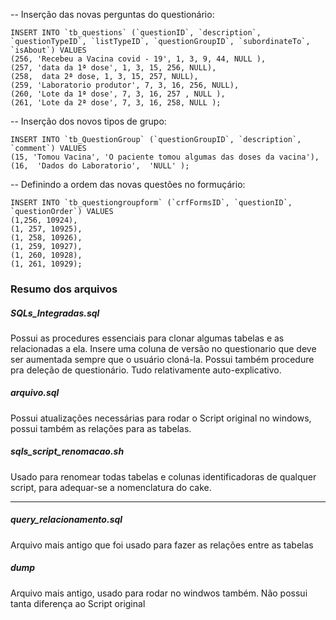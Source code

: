 -- Inserção das novas perguntas do questionário:
```
INSERT INTO `tb_questions` (`questionID`, `description`, `questionTypeID`, `listTypeID`, `questionGroupID`, `subordinateTo`, `isAbout`) VALUES 
(256, 'Recebeu a Vacina covid - 19', 1, 3, 9, 44, NULL ), 
(257, 'data da 1ª dose', 1, 3, 15, 256, NULL), 
(258,  data 2ª dose, 1, 3, 15, 257, NULL), 
(259, 'Laboratorio produtor', 7, 3, 16, 256, NULL), 
(260, 'Lote da 1ª dose', 7, 3, 16, 257 , NULL ), 
(261, 'Lote da 2ª dose', 7, 3, 16, 258, NULL );
```

-- Inserção dos novos tipos de grupo:
```
INSERT INTO `tb_QuestionGroup` (`questionGroupID`, `description`, `comment`) VALUES 
(15, 'Tomou Vacina', 'O paciente tomou algumas das doses da vacina'), 
(16,  'Dados do Laboratorio',  'NULL' ); 
```
-- Definindo a ordem das novas questões no formuçário:
```
INSERT INTO `tb_questiongroupform` (`crfFormsID`, `questionID`, `questionOrder`) VALUES 
(1,256, 10924), 
(1, 257, 10925), 
(1, 258, 10926), 
(1, 259, 10927), 
(1, 260, 10928), 
(1, 261, 10929);
```
### Resumo dos arquivos
##### SQLs_Integradas.sql
Possui as procedures essenciais para clonar algumas tabelas e as relacionadas a ela. Insere uma coluna de versão no questionario que deve ser aumentada sempre que o usuário cloná-la. Possui também procedure pra deleção de questionário. Tudo relativamente auto-explicativo.
##### arquivo.sql
Possui atualizações necessárias para rodar o Script original no windows, possui também as relações para as tabelas.
##### sqls_script_renomacao.sh
Usado para renomear todas tabelas e colunas identificadoras de qualquer script, para adequar-se a nomenclatura do cake.
***
##### query_relacionamento.sql
Arquivo mais antigo que foi usado para fazer as relações entre as tabelas
##### dump
Arquivo mais antigo, usado para rodar no windwos também. Não possui tanta diferença ao Script original
